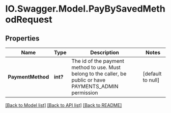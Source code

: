 # IO.Swagger.Model.PayBySavedMethodRequest
## Properties

Name | Type | Description | Notes
------------ | ------------- | ------------- | -------------
**PaymentMethod** | **int?** | The id of the payment method to use. Must belong to the caller, be public or have PAYMENTS_ADMIN permission | [default to null]

[[Back to Model list]](../README.md#documentation-for-models) [[Back to API list]](../README.md#documentation-for-api-endpoints) [[Back to README]](../README.md)

